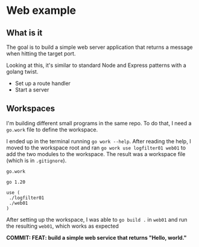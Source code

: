 # Web example

## What is it

The goal is to build a simple web server application that returns a message when hitting the target port.

Looking at this, it's similar to standard Node and Express patterns with a golang twist.

* Set up a route handler
* Start a server

## Workspaces

I'm building different small programs in the same repo. To do that, I need a `go.work` file to define the workspace.

I ended up in the terminal running `go work --help`. After reading the help, I moved to the workspace root and ran `go work use logfilter01 web01` to add the two modules to the workspace. The result was a workspace file (which is in `.gitignore`).

`go.work`

```golang
go 1.20

use (
 ./logfilter01
 ./web01
)
```

After setting up the workspace, I was able to `go build .` in `web01` and run the resulting `web01`, which works as expected

**COMMIT: FEAT: build a simple web service that returns "Hello, world."**
